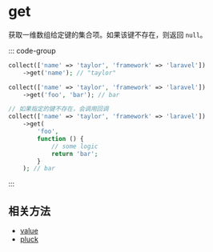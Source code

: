 # get

获取一维数组给定键的集合项。如果该键不存在，则返回 `null`。

::: code-group
```php [基本用法]
collect(['name' => 'taylor', 'framework' => 'laravel'])
    ->get('name'); // "taylor"
```

```php [默认值]
collect(['name' => 'taylor', 'framework' => 'laravel'])
    ->get('foo', 'bar'); // bar
```

```php // [默认值调用回调]
// 如果指定的键不存在，会调用回调
collect(['name' => 'taylor', 'framework' => 'laravel'])
    ->get(
        'foo',
        function () {
            // some logic
            return 'bar';
        }
    ); // bar
```
:::

## 相关方法

- [value](value.md)
- [pluck](pluck.md)